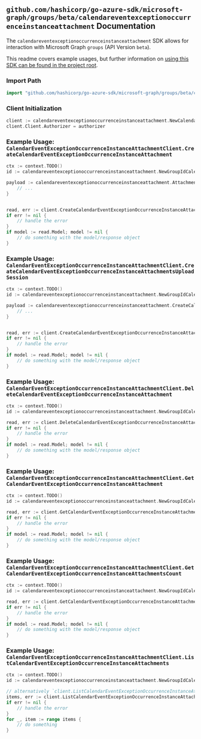 
## `github.com/hashicorp/go-azure-sdk/microsoft-graph/groups/beta/calendareventexceptionoccurrenceinstanceattachment` Documentation

The `calendareventexceptionoccurrenceinstanceattachment` SDK allows for interaction with Microsoft Graph `groups` (API Version `beta`).

This readme covers example usages, but further information on [using this SDK can be found in the project root](https://github.com/hashicorp/go-azure-sdk/tree/main/docs).

### Import Path

```go
import "github.com/hashicorp/go-azure-sdk/microsoft-graph/groups/beta/calendareventexceptionoccurrenceinstanceattachment"
```


### Client Initialization

```go
client := calendareventexceptionoccurrenceinstanceattachment.NewCalendarEventExceptionOccurrenceInstanceAttachmentClientWithBaseURI("https://graph.microsoft.com")
client.Client.Authorizer = authorizer
```


### Example Usage: `CalendarEventExceptionOccurrenceInstanceAttachmentClient.CreateCalendarEventExceptionOccurrenceInstanceAttachment`

```go
ctx := context.TODO()
id := calendareventexceptionoccurrenceinstanceattachment.NewGroupIdCalendarEventIdExceptionOccurrenceIdInstanceID("groupId", "eventId", "eventId1", "eventId2")

payload := calendareventexceptionoccurrenceinstanceattachment.Attachment{
	// ...
}


read, err := client.CreateCalendarEventExceptionOccurrenceInstanceAttachment(ctx, id, payload, calendareventexceptionoccurrenceinstanceattachment.DefaultCreateCalendarEventExceptionOccurrenceInstanceAttachmentOperationOptions())
if err != nil {
	// handle the error
}
if model := read.Model; model != nil {
	// do something with the model/response object
}
```


### Example Usage: `CalendarEventExceptionOccurrenceInstanceAttachmentClient.CreateCalendarEventExceptionOccurrenceInstanceAttachmentsUploadSession`

```go
ctx := context.TODO()
id := calendareventexceptionoccurrenceinstanceattachment.NewGroupIdCalendarEventIdExceptionOccurrenceIdInstanceID("groupId", "eventId", "eventId1", "eventId2")

payload := calendareventexceptionoccurrenceinstanceattachment.CreateCalendarEventExceptionOccurrenceInstanceAttachmentsUploadSessionRequest{
	// ...
}


read, err := client.CreateCalendarEventExceptionOccurrenceInstanceAttachmentsUploadSession(ctx, id, payload, calendareventexceptionoccurrenceinstanceattachment.DefaultCreateCalendarEventExceptionOccurrenceInstanceAttachmentsUploadSessionOperationOptions())
if err != nil {
	// handle the error
}
if model := read.Model; model != nil {
	// do something with the model/response object
}
```


### Example Usage: `CalendarEventExceptionOccurrenceInstanceAttachmentClient.DeleteCalendarEventExceptionOccurrenceInstanceAttachment`

```go
ctx := context.TODO()
id := calendareventexceptionoccurrenceinstanceattachment.NewGroupIdCalendarEventIdExceptionOccurrenceIdInstanceIdAttachmentID("groupId", "eventId", "eventId1", "eventId2", "attachmentId")

read, err := client.DeleteCalendarEventExceptionOccurrenceInstanceAttachment(ctx, id, calendareventexceptionoccurrenceinstanceattachment.DefaultDeleteCalendarEventExceptionOccurrenceInstanceAttachmentOperationOptions())
if err != nil {
	// handle the error
}
if model := read.Model; model != nil {
	// do something with the model/response object
}
```


### Example Usage: `CalendarEventExceptionOccurrenceInstanceAttachmentClient.GetCalendarEventExceptionOccurrenceInstanceAttachment`

```go
ctx := context.TODO()
id := calendareventexceptionoccurrenceinstanceattachment.NewGroupIdCalendarEventIdExceptionOccurrenceIdInstanceIdAttachmentID("groupId", "eventId", "eventId1", "eventId2", "attachmentId")

read, err := client.GetCalendarEventExceptionOccurrenceInstanceAttachment(ctx, id, calendareventexceptionoccurrenceinstanceattachment.DefaultGetCalendarEventExceptionOccurrenceInstanceAttachmentOperationOptions())
if err != nil {
	// handle the error
}
if model := read.Model; model != nil {
	// do something with the model/response object
}
```


### Example Usage: `CalendarEventExceptionOccurrenceInstanceAttachmentClient.GetCalendarEventExceptionOccurrenceInstanceAttachmentsCount`

```go
ctx := context.TODO()
id := calendareventexceptionoccurrenceinstanceattachment.NewGroupIdCalendarEventIdExceptionOccurrenceIdInstanceID("groupId", "eventId", "eventId1", "eventId2")

read, err := client.GetCalendarEventExceptionOccurrenceInstanceAttachmentsCount(ctx, id, calendareventexceptionoccurrenceinstanceattachment.DefaultGetCalendarEventExceptionOccurrenceInstanceAttachmentsCountOperationOptions())
if err != nil {
	// handle the error
}
if model := read.Model; model != nil {
	// do something with the model/response object
}
```


### Example Usage: `CalendarEventExceptionOccurrenceInstanceAttachmentClient.ListCalendarEventExceptionOccurrenceInstanceAttachments`

```go
ctx := context.TODO()
id := calendareventexceptionoccurrenceinstanceattachment.NewGroupIdCalendarEventIdExceptionOccurrenceIdInstanceID("groupId", "eventId", "eventId1", "eventId2")

// alternatively `client.ListCalendarEventExceptionOccurrenceInstanceAttachments(ctx, id, calendareventexceptionoccurrenceinstanceattachment.DefaultListCalendarEventExceptionOccurrenceInstanceAttachmentsOperationOptions())` can be used to do batched pagination
items, err := client.ListCalendarEventExceptionOccurrenceInstanceAttachmentsComplete(ctx, id, calendareventexceptionoccurrenceinstanceattachment.DefaultListCalendarEventExceptionOccurrenceInstanceAttachmentsOperationOptions())
if err != nil {
	// handle the error
}
for _, item := range items {
	// do something
}
```
